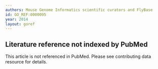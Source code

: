 ```yaml
--- 
authors: Mouse Genome Informatics scientific curators and FlyBase
id: GO_REF:0000095
year: 2014
layout: goref
---
```


## Literature reference not indexed by PubMed

This article is not referenced in PubMed. Please see contributing data resource for details.
